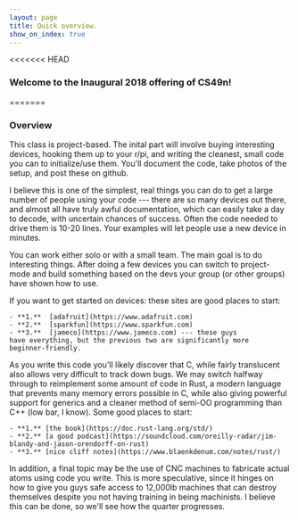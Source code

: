 ```yaml
---
layout: page
title: Quick overview.
show_on_index: true
---
```


<<<<<<< HEAD
### Welcome to the Inaugural 2018 offering of CS49n!
=======

### Overview

This class is project-based.  The inital part will involve buying 
interesting devices, hooking them up to your r/pi, and writing the
cleanest, small code you can to initialize/use them.  You'll document
the code, take photos of the setup, and post these on github. 

I believe this is one of the simplest, real things you can do to get a
large number of people using your code --- there are so many devices out
there, and almost all have truly awful documentation, which can easily
take a day to decode, with uncertain chances of success.  Often the code
needed to drive them is 10-20 lines.   Your examples will let people
use a new device in minutes.


You can work either solo or with a small team.  The main goal is to
do interesting things.   After doing a few devices you can switch to
project-mode and build something based on the devs your group (or other
groups) have shown how to use.

If you want to get started on devices: these sites are good places to 
start:

	- **1.**  [adafruit](https://www.adafruit.com)
	- **2.**  [sparkfun](https://www.sparkfun.com)
	- **3.**  [jameco](https://www.jameco.com) --- these guys
	have everything, but the previous two are significantly more
	beginner-friendly.

As you write this code you'll likely discover that C, while fairly 
translucent also allows very difficult to track down bugs.  We may
switch halfway through to reimplement some amount of code in Rust,
a modern language that prevents many memory errors possible in C, 
while also giving powerful support for generics and a cleaner method of
semi-OO programming than C++ (low bar, I know).  Some good places to 
start:

	- **1.** [the book](https://doc.rust-lang.org/std/)
	- **2.** [a good podcast](https://soundcloud.com/oreilly-radar/jim-blandy-and-jason-orendorff-on-rust)
	- **3.** [nice cliff notes](https://www.blaenkdenum.com/notes/rust/)

In addition, a final topic may be the use of CNC machines to fabricate
actual atoms using code you write.   This is more speculative, since it
hinges on how to give you guys safe access to 12,000lb machines that can
destroy themselves despite you not having training in being machinists.
I believe this can be done, so we'll see how the quarter progresses.
